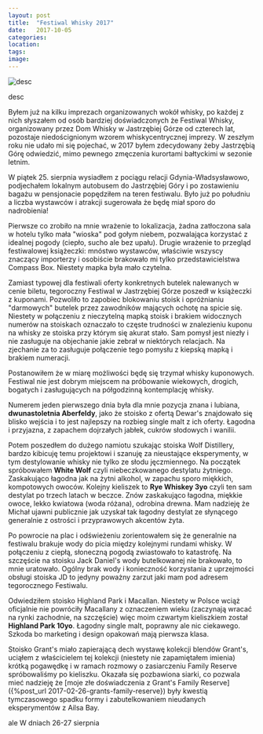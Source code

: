 ```yaml
---
layout: post
title:  "Festiwal Whisky 2017"
date:   2017-10-05
categories: 
location: 
tags: 
image: 
---
```



<div class="post-image">
    <img src="{{ page.image }}" alt="desc" />
    <p class="post-image-caption">desc</p>
</div>

Byłem już na kilku imprezach organizowanych wokół whisky, po każdej z nich słyszałem od osób bardziej doświadczonych że Festiwal Whisky, organizowany przez Dom Whisky w Jastrzębiej Górze od czterech lat, pozostaje niedoścignionym wzorem whiskycentrycznej imprezy. W zeszłym roku nie udało mi się pojechać, w 2017 byłem zdecydowany żeby Jastrzębią Górę odwiedzić, mimo pewnego zmęczenia kurortami bałtyckimi w sezonie letnim.

W piątek 25. sierpnia wysiadłem z pociągu relacji Gdynia-Władsysławowo, podjechałem lokalnym autobusem do Jastrzębiej Góry i po zostawieniu bagażu w pensjonacie popędziłem na teren festiwalu. Było już po południu a liczba wystawców i atrakcji sugerowała że będę miał sporo do nadrobienia!

Pierwsze co zrobiło na mnie wrażenie to lokalizacja, żadna zatłoczona sala w hotelu tylko mała "wioska" pod gołym niebem, pozwalająca korzystać z idealnej pogody (ciepło, sucho ale bez upału). Drugie wrażenie to przegląd festiwalowej książeczki: mnóstwo wystawców, właściwie wszyscy znaczący importerzy i osobiście brakowało mi tylko przedstawicielstwa Compass Box. Niestety mapka była mało czytelna.

Zamiast typowej dla festiwali oferty konkretnych butelek nalewanych w cenie biletu, tegoroczny Festiwal w Jastrzębiej Górze poszedł w książeczki z kuponami. Pozwoliło to zapobiec blokowaniu stoisk i opróżnianiu "darmowych" butelek przez zawodników mających ochotę na spicie się. Niestety w połączeniu z nieczytelną mapką stoisk i brakiem widocznych numerów na stoiskach oznaczało to częste trudności w znalezieniu kuponu na whisky ze stoiska przy którym się akurat stało. Sam pomysł jest niezły i nie zasługuje na objechanie jakie zebrał w niektórych relacjach. Na zjechanie za to zasługuje połączenie tego pomysłu z kiepską mapką i brakiem numeracji.

Postanowiłem że w miarę możliwości będę się trzymał whisky kuponowych. Festiwal nie jest dobrym miejscem na próbowanie wiekowych, drogich, bogatych i zasługujących na półgodzinną kontemplację whisky.

Numerem jeden pierwszego dnia była dla mnie pozycja znana i lubiana, **dwunastoletnia Aberfeldy**, jako że stoisko z ofertą Dewar's znajdowało się blisko wejścia i to jest najlepszy na rozbieg single malt z ich oferty. Łagodna i przyjazna, z zapachem dojrzałych jabłek, cukrów słodowych i wanilii.

Potem poszedłem do dużego namiotu szukając stoiska Wolf Distillery, bardzo kibicuję temu projektowi i szanuję za nieustające eksperymenty, w tym destylowanie whisky nie tylko ze słodu jęczmiennego. Na początek spróbowałem **White Wolf** czyli niebeczkowanego destylatu żytniego. Zaskakująco łagodna jak na żytni alkohol, w zapachu sporo miękkich, kompotowych owoców. Kolejny kieliszek to **Rye Whiskey 3yo** czyli ten sam destylat po trzech latach w beczce. Znów zaskakująco łagodna, miękkie owoce, lekko kwiatowa (woda różana), odrobina drewna. Mam nadzieję że Michał ujawni publicznie jak uzyskał tak łagodny destylat ze słynącego generalnie z ostrości i przyprawowych akcentów żyta.

Po powrocie na plac i odświeżeniu zorientowałem się że generalnie na festiwalu brakuje wody do picia między kolejnymi rundami whisky. W połączeniu z ciepłą, słoneczną pogodą zwiastowało to katastrofę. Na szczęście na stoisku Jack Daniel's wody butelkowanej nie brakowało, to mnie uratowało. Ogólny brak wody i konieczność korzystania z uprzejmości obsługi stoiska JD to jedyny poważny zarzut jaki mam pod adresem tegorocznego Festiwalu.

Odwiedziłem stoisko Highland Park i Macallan. Niestety w Polsce wciąż oficjalnie nie powróciły Macallany z oznaczeniem wieku (zaczynają wracać na rynki zachodnie, na szczęście) więc moim czwartym kieliszkiem został **Highland Park 10yo**. Łagodny single malt, poprawny ale nic ciekawego. Szkoda bo marketing i design opakowań mają pierwsza klasa.

Stoisko Grant's miało zapierającą dech wystawę kolekcji blendów Grant's, uciąłem z właścicielem tej kolekcji (niestety nie zapamiętałem imienia) krótką pogawędkę i w ramach rozmowy o zasiarczeniu Family Reserve spróbowaliśmy po kieliszku. Okazała się pozbawiona siarki, co pozwala mieć nadzieję że [moje złe doświadczenia z Grant's Family Reserve]({%post_url 2017-02-26-grants-family-reserve}) były kwestią tymczasowego spadku formy i zabutelkowaniem nieudanych eksperymentów z Ailsa Bay.




  ale   W dniach 26-27 sierpnia 



